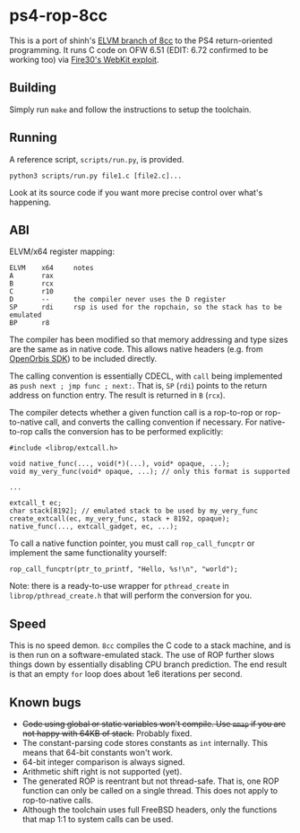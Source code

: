 # ps4-rop-8cc

This is a port of shinh's [ELVM branch of 8cc](https://github.com/shinh/8cc/tree/eir) to the PS4 return-oriented programming. It runs C code on OFW 6.51 (EDIT: 6.72 confirmed to be working too) via [Fire30's WebKit exploit](https://github.com/Fire30/bad_hoist).

## Building

Simply run `make` and follow the instructions to setup the toolchain.

## Running

A reference script, `scripts/run.py`, is provided.

`python3 scripts/run.py file1.c [file2.c]...`

Look at its source code if you want more precise control over what's happening.

## ABI

ELVM/x64 register mapping:

```
ELVM    x64     notes
A       rax
B       rcx
C       r10
D       --      the compiler never uses the D register
SP      rdi     rsp is used for the ropchain, so the stack has to be emulated
BP      r8
```

The compiler has been modified so that memory addressing and type sizes are the same as in native code. This allows native headers (e.g. from [OpenOrbis SDK](https://github.com/OpenOrbis/OpenOrbis-PS4-Toolchain)) to be included directly.

The calling convention is essentially CDECL, with `call` being implemented as `push next ; jmp func ; next:`. That is, `SP` (`rdi`) points to the return address on function entry. The result is returned in `B` (`rcx`).

The compiler detects whether a given function call is a rop-to-rop or rop-to-native call, and converts the calling convention if necessary. For native-to-rop calls the conversion has to be performed explicitly:

```
#include <librop/extcall.h>

void native_func(..., void(*)(...), void* opaque, ...);
void my_very_func(void* opaque, ...); // only this format is supported

...

extcall_t ec;
char stack[8192]; // emulated stack to be used by my_very_func
create_extcall(ec, my_very_func, stack + 8192, opaque);
native_func(..., extcall_gadget, ec, ...);
```

To call a native function pointer, you must call `rop_call_funcptr` or implement the same functionality yourself:

`rop_call_funcptr(ptr_to_printf, "Hello, %s!\n", "world");`

Note: there is a ready-to-use wrapper for `pthread_create` in `librop/pthread_create.h` that will perform the conversion for you.

## Speed

This is no speed demon. `8cc` compiles the C code to a stack machine, and is is then run on a software-emulated stack. The use of ROP further slows things down by essentially disabling CPU branch prediction. The end result is that an empty `for` loop does about 1e6 iterations per second.

## Known bugs

* ~~Code using global or static variables won't compile. Use `mmap` if you are not happy with 64KB of stack.~~ Probably fixed.
* The constant-parsing code stores constants as `int` internally. This means that 64-bit constants won't work.
* 64-bit integer comparison is always signed.
* Arithmetic shift right is not supported (yet).
* The generated ROP is reentrant but not thread-safe. That is, one ROP function can only be called on a single thread. This does not apply to rop-to-native calls.
* Although the toolchain uses full FreeBSD headers, only the functions that map 1:1 to system calls can be used.
